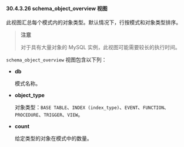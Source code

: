 #### 30.4.3.26 schema_object_overview 视图

此视图汇总每个模式内的对象类型。默认情况下，行按模式和对象类型排序。

> **注意**
>
> 对于具有大量对象的 MySQL 实例，此视图可能需要较长的执行时间。

`schema_object_overview` 视图包含以下列：

- **db**

  模式名称。

- **object_type**

  对象类型：`BASE TABLE`、`INDEX (index_type)`、`EVENT`、`FUNCTION`、`PROCEDURE`、`TRIGGER`、`VIEW`。

- **count**

  给定类型的对象在模式中的数量。